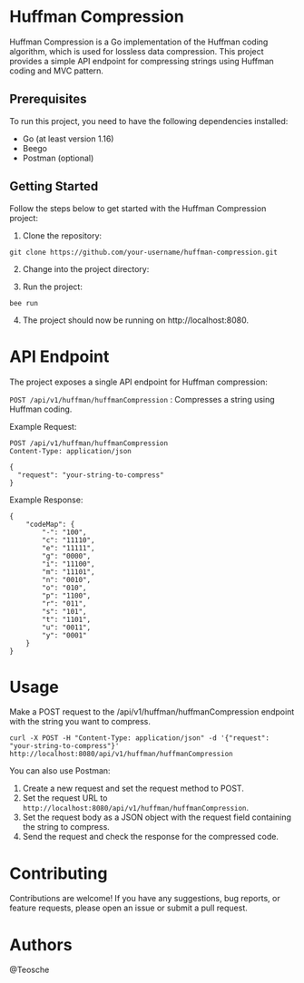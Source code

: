 # Huffman Compression

Huffman Compression is a Go implementation of the Huffman coding algorithm, which is used for lossless data compression. This project provides a simple API endpoint for compressing strings using Huffman coding and MVC pattern.

## Prerequisites

To run this project, you need to have the following dependencies installed:

- Go (at least version 1.16)
- Beego
- Postman (optional)

## Getting Started

Follow the steps below to get started with the Huffman Compression project:

1. Clone the repository:
  ```
 git clone https://github.com/your-username/huffman-compression.git
  ```
   
2. Change into the project directory:

3. Run the project:

  ```
  bee run
  ```

4. The project should now be running on http://localhost:8080.

# API Endpoint

The project exposes a single API endpoint for Huffman compression:

`POST /api/v1/huffman/huffmanCompression` : Compresses a string using Huffman coding.

Example Request:

```
POST /api/v1/huffman/huffmanCompression
Content-Type: application/json

{
  "request": "your-string-to-compress"
}

```

Example Response:

```
{
    "codeMap": {
        "-": "100",
        "c": "11110",
        "e": "11111",
        "g": "0000",
        "i": "11100",
        "m": "11101",
        "n": "0010",
        "o": "010",
        "p": "1100",
        "r": "011",
        "s": "101",
        "t": "1101",
        "u": "0011",
        "y": "0001"
    }
}
```

# Usage

Make a POST request to the /api/v1/huffman/huffmanCompression endpoint with the string you want to compress.

```
curl -X POST -H "Content-Type: application/json" -d '{"request": "your-string-to-compress"}' http://localhost:8080/api/v1/huffman/huffmanCompression
```

You can also use Postman:

1. Create a new request and set the request method to POST.
2. Set the request URL to `http://localhost:8080/api/v1/huffman/huffmanCompression`.
3. Set the request body as a JSON object with the request field containing the string to compress.
4. Send the request and check the response for the compressed code.

# Contributing

Contributions are welcome! If you have any suggestions, bug reports, or feature requests, please open an issue or submit a pull request.

# Authors
@Teosche
